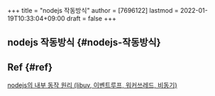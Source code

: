 +++
title = "nodejs 작동방식"
author = [7696122]
lastmod = 2022-01-19T10:33:04+09:00
draft = false
+++

## nodejs 작동방식 {#nodejs-작동방식}


## Ref {#ref}

[nodejs의 내부 동작 원리 (libuv, 이벤트루프, 워커쓰레드, 비동기)](https://sjh836.tistory.com/149)

